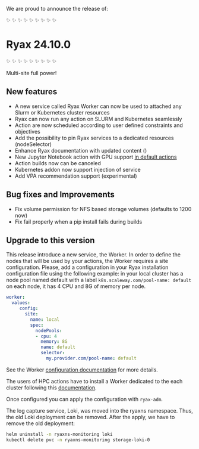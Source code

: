 We are proud to announce the release of:

​✨​ ​✨​ ​✨​ ​✨​ ​✨​ ​✨​ ​✨​ ​✨​ ​✨​
# Ryax 24.10.0
​✨​ ​✨​ ​✨​ ​✨​ ​✨​ ​✨​ ​✨​ ​✨​ ​✨​

Multi-site full power!

## New features

- A new service called Ryax Worker can now be used to attached any Slurm or Kubernetes cluster resources
- Ryax can now run any action on SLURM and Kubernetes seamlessly
- Action are now scheduled according to user defined constraints and objectives
- Add the possibility to pin Ryax services to a dedicated resources (nodeSelector)
- Enhance Ryax documentation with updated content ([](https://docs.ryax.tech))
- New Jupyter Notebook action with GPU support [in default actions](https://gitlab.com/ryax-tech/workflows/default-actions/-/tree/master/triggers/jupyterlab)
- Action builds now can be canceled
- Kubernetes addon now support injection of service
- Add VPA recommendation support (experimental)


## Bug fixes and Improvements

- Fix volume permission for NFS based storage volumes (defaults to 1200 now)
- Fix fail properly when a pip install fails during builds

## Upgrade to this version

This release introduce a new service, the Worker. In order to define the nodes
that will be used by your actions, the Worker requires a site configuration.
Please, add a configuration in your Ryax installation configuration file using
the following example: in your local cluster has a node pool named default with a label `k8s.scaleway.com/pool-name: default` on each node, it has 4 CPU and 8G of memory per node.
```yaml
worker:
  values:
     config:
       site:
         name: local
         spec:
           nodePools:
           - cpu: 4
             memory: 8G
             name: default
             selector:
               my.provider.com/pool-name: default
```

See the Worker [configuration documentation](https://docs.ryax.tech/reference/configuration.html#worker-configuration) for more details.

The users of HPC actions have to install a Worker dedicated to the each cluster
following this [documentation](https://docs.ryax.tech/howto/worker-install.html).

Once configured you can apply the configuration with `ryax-adm`.

The log capture service, Loki, was moved into the ryaxns namespace. Thus, the old Loki deployment can be removed.
After the apply, we have to remove the old deployment:
```sh
helm uninstall -n ryaxns-monitoring loki
kubectl delete pvc -n ryaxns-monitoring storage-loki-0
```
